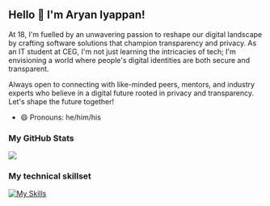 ## Hello 👋 I'm Aryan Iyappan!

At 18, I'm fuelled by an unwavering passion to reshape our digital landscape by crafting software solutions that champion transparency and privacy. As an IT student at CEG, I'm not just learning the intricacies of tech; I'm envisioning a world where people's digital identities are both secure and transparent.

Always open to connecting with like-minded peers, mentors, and industry experts who believe in a digital future rooted in privacy and transparency. Let's shape the future together!

- 😄 Pronouns: he/him/his

### My GitHub Stats

<picture>
  <source
    srcset="https://github-readme-stats.vercel.app/api?username=aryaniyaps&show_icons=true&theme=github_dark"
    media="(prefers-color-scheme: dark)"
  />
  <source
    srcset="https://github-readme-stats.vercel.app/api?username=aryaniyaps&show_icons=true&theme=solarized-light"
    media="(prefers-color-scheme: light), (prefers-color-scheme: no-preference)"
  />
  <img src="https://github-readme-stats.vercel.app/api?username=aryaniyaps&show_icons=true" />
</picture>

### My technical skillset

[![My Skills](https://skillicons.dev/icons?i=ts,nodejs,express,prisma,nextjs,react,tailwind,graphql,python,fastapi,django,postgres,mongodb,redis,rabbitmq,docker,git,elixir,pytorch,sklearn,azure&perline=8)](https://skillicons.dev)

<picture>
  <source
    srcset="https://skillicons.dev/icons?i=ts,nodejs,express,prisma,nextjs,react,tailwind,graphql,python,fastapi,django,postgres,mongodb,redis,rabbitmq,docker,git,elixir,pytorch,sklearn,azure&perline=8"
    media="(prefers-color-scheme: dark)"
  />
  <source
    srcset="https://skillicons.dev/icons?i=ts,nodejs,express,prisma,nextjs,react,tailwind,graphql,python,fastapi,django,postgres,mongodb,redis,rabbitmq,docker,git,elixir,pytorch,sklearn,azure&perline=8&theme=light"
    media="(prefers-color-scheme: light), (prefers-color-scheme: no-preference)"
  />
</picture>

<!--
**aryan340/aryan340** is a ✨ _special_ ✨ repository because its `README.md` (this file) appears on your GitHub profile.

Here are some ideas to get you started:

- 🔭 I’m currently working on ...
- 🌱 I’m currently learning ...
- 👯 I’m looking to collaborate on ...
- 🤔 I’m looking for help with ...
- 💬 Ask me about ...
- 📫 How to reach me: ...
- 😄 Pronouns: ...
- ⚡ Fun fact: ...
-->
